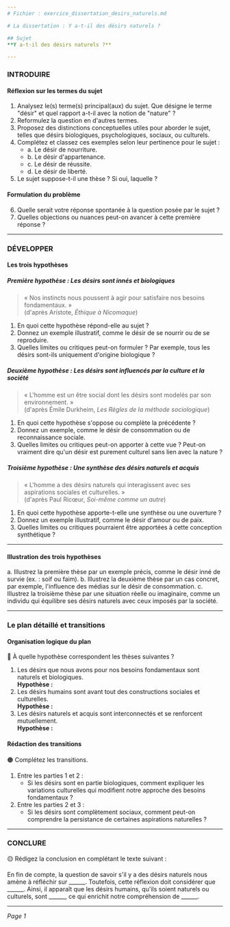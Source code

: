```yaml
---
# Fichier : exercice_dissertation_desirs_naturels.md

# La dissertation : Y a-t-il des désirs naturels ?

## Sujet
**Y a-t-il des désirs naturels ?**

---
```


### INTRODUIRE

#### Réflexion sur les termes du sujet

1. Analysez le(s) terme(s) principal(aux) du sujet. Que désigne le terme "désir" et quel rapport a-t-il avec la notion de "nature" ?
2. Reformulez la question en d'autres termes. 
3. Proposez des distinctions conceptuelles utiles pour aborder le sujet, telles que désirs biologiques, psychologiques, sociaux, ou culturels.
4. Complétez et classez ces exemples selon leur pertinence pour le sujet :
   - a. Le désir de nourriture.
   - b. Le désir d'appartenance.
   - c. Le désir de réussite.
   - d. Le désir de liberté.
5. Le sujet suppose-t-il une thèse ? Si oui, laquelle ? 

#### Formulation du problème

6. Quelle serait votre réponse spontanée à la question posée par le sujet ? 
7. Quelles objections ou nuances peut-on avancer à cette première réponse ? 

---

### DÉVELOPPER

#### Les trois hypothèses

##### Première hypothèse : Les désirs sont innés et biologiques

> « Nos instincts nous poussent à agir pour satisfaire nos besoins fondamentaux. »  
> (d'après Aristote, *Éthique à Nicomaque*)

1. En quoi cette hypothèse répond-elle au sujet ? 
2. Donnez un exemple illustratif, comme le désir de se nourrir ou de se reproduire.
3. Quelles limites ou critiques peut-on formuler ? Par exemple, tous les désirs sont-ils uniquement d'origine biologique ?

##### Deuxième hypothèse : Les désirs sont influencés par la culture et la société

> « L'homme est un être social dont les désirs sont modelés par son environnement. »  
> (d'après Émile Durkheim, *Les Règles de la méthode sociologique*)

1. En quoi cette hypothèse s'oppose ou complète la précédente ? 
2. Donnez un exemple, comme le désir de consommation ou de reconnaissance sociale.
3. Quelles limites ou critiques peut-on apporter à cette vue ? Peut-on vraiment dire qu'un désir est purement culturel sans lien avec la nature ?

##### Troisième hypothèse : Une synthèse des désirs naturels et acquis

> « L'homme a des désirs naturels qui interagissent avec ses aspirations sociales et culturelles. »  
> (d'après Paul Ricœur, *Soi-même comme un autre*)

1. En quoi cette hypothèse apporte-t-elle une synthèse ou une ouverture ? 
2. Donnez un exemple illustratif, comme le désir d'amour ou de paix.
3. Quelles limites ou critiques pourraient être apportées à cette conception synthétique ?

---

#### Illustration des trois hypothèses

a. Illustrez la première thèse par un exemple précis, comme le désir inné de survie (ex. : soif ou faim).
b. Illustrez la deuxième thèse par un cas concret, par exemple, l'influence des médias sur le désir de consommation.
c. Illustrez la troisième thèse par une situation réelle ou imaginaire, comme un individu qui équilibre ses désirs naturels avec ceux imposés par la société.

---

### Le plan détaillé et transitions

#### Organisation logique du plan

🔴 À quelle hypothèse correspondent les thèses suivantes ?

1. Les désirs que nous avons pour nos besoins fondamentaux sont naturels et biologiques.  
   **Hypothèse :**
2. Les désirs humains sont avant tout des constructions sociales et culturelles.  
   **Hypothèse :**
3. Les désirs naturels et acquis sont interconnectés et se renforcent mutuellement.  
   **Hypothèse :**

#### Rédaction des transitions

🟠 Complétez les transitions.

1. Entre les parties 1 et 2 :  
   - Si les désirs sont en partie biologiques, comment expliquer les variations culturelles qui modifient notre approche des besoins fondamentaux ?
2. Entre les parties 2 et 3 :  
   - Si les désirs sont complètement sociaux, comment peut-on comprendre la persistance de certaines aspirations naturelles ?

---

### CONCLURE

🟡 Rédigez la conclusion en complétant le texte suivant :

En fin de compte, la question de savoir s'il y a des désirs naturels nous amène à réfléchir sur ______. Toutefois, cette réflexion doit considérer que ______. Ainsi, il apparaît que les désirs humains, qu'ils soient naturels ou culturels, sont ______, ce qui enrichit notre compréhension de ______.

--- 

*Page 1*